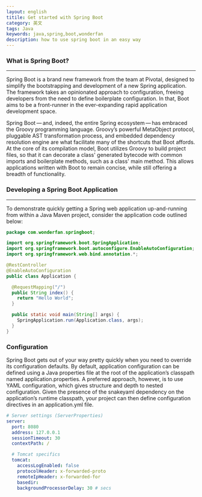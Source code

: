 ```yaml
---
layout: english
titile: Get started with Spring Boot
category: 英文
tags: Java
keywords: java,spring,boot,wonderfan
description: how to use spring boot in an easy way
---
```


### What is Spring Boot?
---

Spring Boot is a brand new framework from the team at Pivotal, designed to simplify the bootstrapping and development of a new Spring application. The framework takes an opinionated approach to configuration, freeing developers from the need to define boilerplate configuration. In that, Boot aims to be a front-runner in the ever-expanding rapid application development space.

Spring Boot — and, indeed, the entire Spring ecosystem — has embraced the Groovy programming language. Groovy’s powerful MetaObject protocol, pluggable AST transformation process, and embedded dependency resolution engine are what facilitate many of the shortcuts that Boot affords. At the core of its compilation model, Boot utilizes Groovy to build project files, so that it can decorate a class' generated bytecode with common imports and boilerplate methods, such as a class' main method. This allows applications written with Boot to remain concise, while still offering a breadth of functionality.

### Developing a Spring Boot Application
---

To demonstrate quickly getting a Spring web application up-and-running from within a Java Maven project, consider the application code outlined below:

```java
package com.wonderfan.springboot;

import org.springframework.boot.SpringApplication;
import org.springframework.boot.autoconfigure.EnableAutoConfiguration;
import org.springframework.web.bind.annotation.*;

@RestController
@EnableAutoConfiguration
public class Application {

  @RequestMapping("/")
  public String index() {
    return "Hello World";
  }

  public static void main(String[] args) {
    SpringApplication.run(Application.class, args);
  }
}

```


### Configuration

Spring Boot gets out of your way pretty quickly when you need to override its configuration defaults. By default, application configuration can be defined using a Java properties file at the root of the application’s classpath named application.properties. A preferred approach, however, is to use YAML configuration, which gives structure and depth to nested configuration. Given the presence of the snakeyaml dependency on the application’s runtime classpath, your project can then define configuration directives in an application.yml file.

```yaml
# Server settings (ServerProperties)
server:
  port: 8080
  address: 127.0.0.1
  sessionTimeout: 30
  contextPath: /

  # Tomcat specifics
  tomcat:
    accessLogEnabled: false
    protocolHeader: x-forwarded-proto
    remoteIpHeader: x-forwarded-for
    basedir:
    backgroundProcessorDelay: 30 # secs

```
